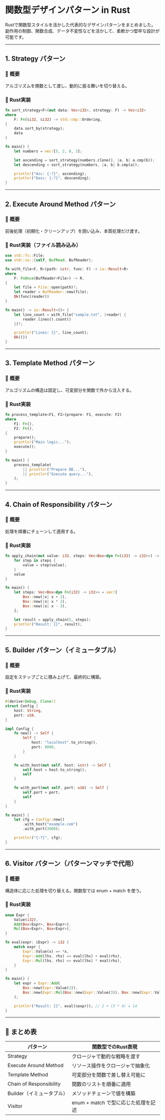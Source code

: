 # 関数型デザインパターン in Rust

Rustで関数型スタイルを活かした代表的なデザインパターンをまとめました。  
副作用の制御、関数合成、データ不変性などを活かして、柔軟かつ堅牢な設計が可能です。

---

## 1. Strategy パターン

### 🧠 概要
アルゴリズムを関数として渡し、動的に振る舞いを切り替える。

### 🦀 Rust実装

```rust
fn sort_strategy<F>(mut data: Vec<i32>, strategy: F) -> Vec<i32>
where
    F: Fn(&i32, &i32) -> std::cmp::Ordering,
{
    data.sort_by(strategy);
    data
}

fn main() {
    let numbers = vec![5, 2, 8, 3];

    let ascending = sort_strategy(numbers.clone(), |a, b| a.cmp(b));
    let descending = sort_strategy(numbers, |a, b| b.cmp(a));

    println!("Asc: {:?}", ascending);
    println!("Desc: {:?}", descending);
}
```

---

## 2. Execute Around Method パターン

### 🧠 概要
前後処理（初期化・クリーンアップ）を囲い込み、本質処理だけ渡す。

### 🦀 Rust実装（ファイル読み込み）

```rust
use std::fs::File;
use std::io::{self, BufRead, BufReader};

fn with_file<F, R>(path: &str, func: F) -> io::Result<R>
where
    F: FnOnce(BufReader<File>) -> R,
{
    let file = File::open(path)?;
    let reader = BufReader::new(file);
    Ok(func(reader))
}

fn main() -> io::Result<()> {
    let line_count = with_file("sample.txt", |reader| {
        reader.lines().count()
    })?;

    println!("Lines: {}", line_count);
    Ok(())
}
```

---

## 3. Template Method パターン

### 🧠 概要
アルゴリズムの構造は固定し、可変部分を関数で外から注入する。

### 🦀 Rust実装

```rust
fn process_template<F1, F2>(prepare: F1, execute: F2)
where
    F1: Fn(),
    F2: Fn(),
{
    prepare();
    println!("Main logic...");
    execute();
}

fn main() {
    process_template(
        || println!("Prepare DB..."),
        || println!("Execute query..."),
    );
}
```

---

## 4. Chain of Responsibility パターン

### 🧠 概要
処理を順番にチェーンして適用する。

### 🦀 Rust実装

```rust
fn apply_chain(mut value: i32, steps: Vec<Box<dyn Fn(i32) -> i32>>) -> i32 {
    for step in steps {
        value = step(value);
    }
    value
}

fn main() {
    let steps: Vec<Box<dyn Fn(i32) -> i32>> = vec![
        Box::new(|x| x + 1),
        Box::new(|x| x * 2),
        Box::new(|x| x - 3),
    ];

    let result = apply_chain(5, steps);
    println!("Result: {}", result);
}
```

---

## 5. Builder パターン（イミュータブル）

### 🧠 概要
設定をステップごとに積み上げて、最終的に構築。

### 🦀 Rust実装

```rust
#[derive(Debug, Clone)]
struct Config {
    host: String,
    port: u16,
}

impl Config {
    fn new() -> Self {
        Self {
            host: "localhost".to_string(),
            port: 8080,
        }
    }

    fn with_host(mut self, host: &str) -> Self {
        self.host = host.to_string();
        self
    }

    fn with_port(mut self, port: u16) -> Self {
        self.port = port;
        self
    }
}

fn main() {
    let cfg = Config::new()
        .with_host("example.com")
        .with_port(3000);

    println!("{:?}", cfg);
}
```

---

## 6. Visitor パターン（パターンマッチで代用）

### 🧠 概要
構造体に応じた処理を切り替える。関数型では enum + match を使う。

### 🦀 Rust実装

```rust
enum Expr {
    Value(i32),
    Add(Box<Expr>, Box<Expr>),
    Mul(Box<Expr>, Box<Expr>),
}

fn eval(expr: &Expr) -> i32 {
    match expr {
        Expr::Value(x) => *x,
        Expr::Add(lhs, rhs) => eval(lhs) + eval(rhs),
        Expr::Mul(lhs, rhs) => eval(lhs) * eval(rhs),
    }
}

fn main() {
    let expr = Expr::Add(
        Box::new(Expr::Value(2)),
        Box::new(Expr::Mul(Box::new(Expr::Value(3)), Box::new(Expr::Value(4)))),
    );

    println!("Result: {}", eval(&expr)); // 2 + (3 * 4) = 14
}
```

---

## 🧠 まとめ表

| パターン                  | 関数型でのRust表現                         |
|---------------------------|--------------------------------------------|
| Strategy                  | クロージャで動的な戦略を渡す               |
| Execute Around Method     | リソース操作をクロージャで抽象化           |
| Template Method           | 可変部分を関数で差し替え可能に             |
| Chain of Responsibility   | 関数のリストを順番に適用                   |
| Builder（イミュータブル） | メソッドチェーンで値を構築                 |
| Visitor                   | enum + match で型に応じた処理を記述         |